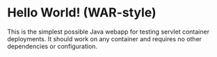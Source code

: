Hello World! (WAR-style)
===============


This is the simplest possible Java webapp for testing servlet container deployments.  It should work on any container and requires no other dependencies or configuration.


